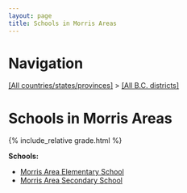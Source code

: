 ```yaml
---
layout: page
title: Schools in Morris Areas
---
```

# Navigation

[[All countries/states/provinces]](../..) > [[All B.C. districts]](..)

# Schools in Morris Areas

{% include_relative grade.html %}

**Schools:**

- [Morris Area Elementary School](Morris_Area_Elementary_School.md)
- [Morris Area Secondary School](Morris_Area_Secondary_School.md)
